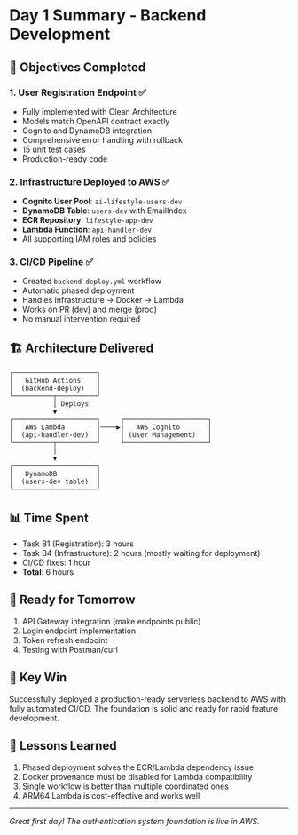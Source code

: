 # Day 1 Summary - Backend Development

## 🎯 Objectives Completed

### 1. User Registration Endpoint ✅
- Fully implemented with Clean Architecture
- Models match OpenAPI contract exactly
- Cognito and DynamoDB integration
- Comprehensive error handling with rollback
- 15 unit test cases
- Production-ready code

### 2. Infrastructure Deployed to AWS ✅
- **Cognito User Pool**: `ai-lifestyle-users-dev`
- **DynamoDB Table**: `users-dev` with EmailIndex
- **ECR Repository**: `lifestyle-app-dev`
- **Lambda Function**: `api-handler-dev`
- All supporting IAM roles and policies

### 3. CI/CD Pipeline ✅
- Created `backend-deploy.yml` workflow
- Automatic phased deployment
- Handles infrastructure → Docker → Lambda
- Works on PR (dev) and merge (prod)
- No manual intervention required

## 🏗️ Architecture Delivered

```
┌─────────────────────┐
│   GitHub Actions    │
│  (backend-deploy)   │
└──────────┬──────────┘
           │ Deploys
           ▼
┌─────────────────────┐     ┌─────────────────────┐
│   AWS Lambda        │────▶│   AWS Cognito       │
│  (api-handler-dev)  │     │ (User Management)   │
└──────────┬──────────┘     └─────────────────────┘
           │
           ▼
┌─────────────────────┐
│   DynamoDB          │
│  (users-dev table)  │
└─────────────────────┘
```

## 📊 Time Spent
- Task B1 (Registration): 3 hours
- Task B4 (Infrastructure): 2 hours (mostly waiting for deployment)
- CI/CD fixes: 1 hour
- **Total**: 6 hours

## 🚀 Ready for Tomorrow
1. API Gateway integration (make endpoints public)
2. Login endpoint implementation
3. Token refresh endpoint
4. Testing with Postman/curl

## 🎉 Key Win
Successfully deployed a production-ready serverless backend to AWS with fully automated CI/CD. The foundation is solid and ready for rapid feature development.

## 📝 Lessons Learned
1. Phased deployment solves the ECR/Lambda dependency issue
2. Docker provenance must be disabled for Lambda compatibility
3. Single workflow is better than multiple coordinated ones
4. ARM64 Lambda is cost-effective and works well

---
*Great first day! The authentication system foundation is live in AWS.*
